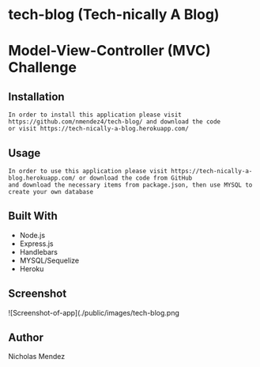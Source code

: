 # tech-blog (Tech-nically A Blog)
# Model-View-Controller (MVC) Challenge

## Installation
```
In order to install this application please visit 
https://github.com/nmendez4/tech-blog/ and download the code
or visit https://tech-nically-a-blog.herokuapp.com/ 
```

## Usage
```
In order to use this application please visit https://tech-nically-a-blog.herokuapp.com/ or download the code from GitHub 
and download the necessary items from package.json, then use MYSQL to create your own database
```

## Built With
* Node.js
* Express.js
* Handlebars
* MYSQL/Sequelize
* Heroku

## Screenshot
![Screenshot-of-app](./public/images/tech-blog.png

## Author
Nicholas Mendez
